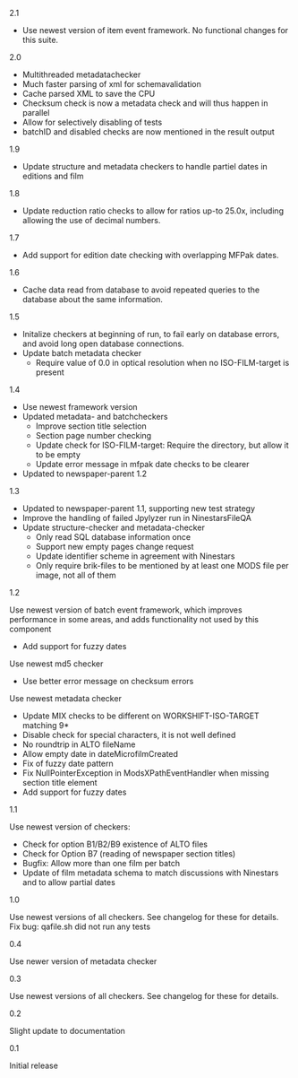 2.1
* Use newest version of item event framework. No functional changes for this suite.

2.0
* Multithreaded metadatachecker
* Much faster parsing of xml for schemavalidation
* Cache parsed XML to save the CPU
* Checksum check is now a metadata check and will thus happen in parallel
* Allow for selectively disabling of tests
* batchID and disabled checks are now mentioned in the result output

1.9

* Update structure and metadata checkers to handle partiel dates in editions and film

1.8

* Update reduction ratio checks to allow for ratios up-to 25.0x, including allowing the use of decimal numbers.

1.7 

* Add support for edition date checking with overlapping MFPak dates.

1.6

* Cache data read from database to avoid repeated queries to the database about the same information.

1.5

* Initalize checkers at beginning of run, to fail early on database errors, and avoid long open database connections.
* Update batch metadata checker
  * Require value of 0.0 in optical resolution when no ISO-FILM-target is present

1.4

* Use newest framework version
* Updated metadata- and batchcheckers
  * Improve section title selection
  * Section page number checking
  * Update check for ISO-FILM-target: Require the directory, but allow it to be empty
  * Update error message in mfpak date checks to be clearer
* Updated to newspaper-parent 1.2

1.3

* Updated to newspaper-parent 1.1, supporting new test strategy
* Improve the handling of failed Jpylyzer run in NinestarsFileQA
* Update structure-checker and metadata-checker
  * Only read SQL database information once
  * Support new empty pages change request
  * Update identifier scheme in agreement with Ninestars
  * Only require brik-files to be mentioned by at least one MODS file per image, not all of them

1.2

Use newest version of batch event framework, which improves performance in some areas, and adds functionality not used by this component
* Add support for fuzzy dates

Use newest md5 checker
* Use better error message on checksum errors

Use newest metadata checker

* Update MIX checks to be different on WORKSHIFT-ISO-TARGET matching 9*
* Disable check for special characters, it is not well defined
* No roundtrip in ALTO fileName
* Allow empty date in dateMicrofilmCreated
* Fix of fuzzy date pattern
* Fix NullPointerException in ModsXPathEventHandler when missing section title element
* Add support for fuzzy dates

1.1

Use newest version of checkers:

- Check for option B1/B2/B9 existence of ALTO files
- Check for Option B7 (reading of newspaper section titles)
- Bugfix: Allow more than one film per batch
- Update of film metadata schema to match discussions with Ninestars and to allow partial dates

1.0

Use newest versions of all checkers. See changelog for these for details.
Fix bug: qafile.sh did not run any tests

0.4

Use newer version of metadata checker

0.3

Use newest versions of all checkers. See changelog for these for details.

0.2

Slight update to documentation

0.1

Initial release
